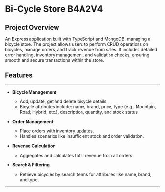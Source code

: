# Bi-Cycle Store B4A2V4

## Project Overview

An Express application built with TypeScript and MongoDB, managing a bicycle store. The project allows users to perform CRUD operations on bicycles, manage orders, and track revenue from sales. It includes detailed error handling, inventory management, and validation checks, ensuring smooth and secure transactions within the store.

## Features

---

- **Bicycle Management**

  - Add, update, get and delete bicycle details.
  - Bicycle attributes include: name, brand, price, type (e.g., Mountain, Road, Hybrid, etc.), description, quantity, and stock status.

- **Order Management**
  - Place orders with inventory updates.
  - Handles scenarios like insufficient stock and order validation.
- **Revenue Calculation**
  - Aggregates and calculates total revenue from all orders.
- **Search & Filtering**
  - Retrieve bicycles by search terms for attributes like name, brand, and type.

---
